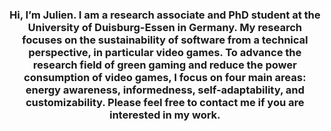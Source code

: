 <h3 align="center">
Hi, I’m Julien. I am a research associate and PhD student at the University of Duisburg-Essen in Germany. My research focuses on the sustainability of software from a technical perspective, in particular video games. To advance the research field of green gaming and reduce the power consumption of video games, I focus on four main areas: energy awareness, informedness, self-adaptability, and customizability. Please feel free to contact me if you are interested in my work.
</h3>
